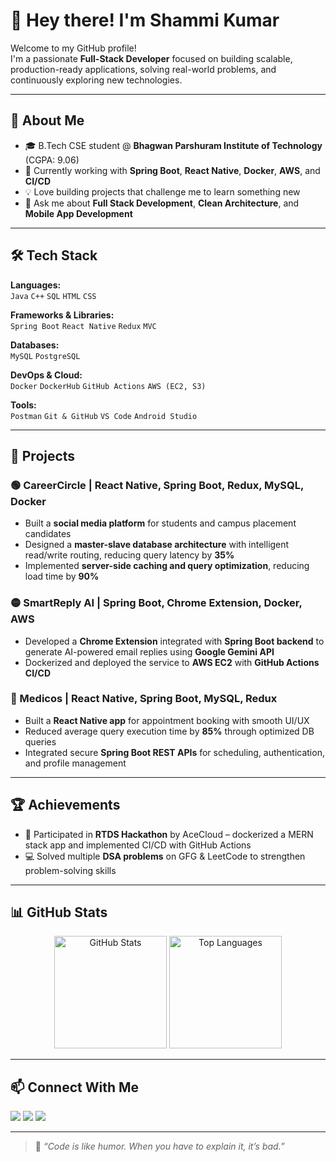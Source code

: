 # 👋 Hey there! I'm Shammi Kumar

Welcome to my GitHub profile!  
I'm a passionate **Full-Stack Developer** focused on building scalable, production-ready applications, solving real-world problems, and continuously exploring new technologies.

---

## 🧠 About Me

- 🎓 B.Tech CSE student @ **Bhagwan Parshuram Institute of Technology** (CGPA: 9.06)
- 🌱 Currently working with **Spring Boot**, **React Native**, **Docker**, **AWS**, and **CI/CD**
- 💡 Love building projects that challenge me to learn something new
- 💬 Ask me about **Full Stack Development**, **Clean Architecture**, and **Mobile App Development**

---

## 🛠️ Tech Stack

**Languages:**  
`Java` `C++` `SQL` `HTML` `CSS`

**Frameworks & Libraries:**  
`Spring Boot` `React Native` `Redux` `MVC`

**Databases:**  
`MySQL` `PostgreSQL`

**DevOps & Cloud:**  
`Docker` `DockerHub` `GitHub Actions` `AWS (EC2, S3)`

**Tools:**  
`Postman` `Git & GitHub` `VS Code` `Android Studio`

---

## 🚀 Projects

### 🟢 CareerCircle | React Native, Spring Boot, Redux, MySQL, Docker
- Built a **social media platform** for students and campus placement candidates  
- Designed a **master-slave database architecture** with intelligent read/write routing, reducing query latency by **35%**  
- Implemented **server-side caching and query optimization**, reducing load time by **90%**

### 🟡 SmartReply AI | Spring Boot, Chrome Extension, Docker, AWS
- Developed a **Chrome Extension** integrated with **Spring Boot backend** to generate AI-powered email replies using **Google Gemini API**  
- Dockerized and deployed the service to **AWS EC2** with **GitHub Actions CI/CD**

### 🔵 Medicos | React Native, Spring Boot, MySQL, Redux
- Built a **React Native app** for appointment booking with smooth UI/UX  
- Reduced average query execution time by **85%** through optimized DB queries  
- Integrated secure **Spring Boot REST APIs** for scheduling, authentication, and profile management

---

## 🏆 Achievements

- 🥇 Participated in **RTDS Hackathon** by AceCloud – dockerized a MERN stack app and implemented CI/CD with GitHub Actions  
- 💻 Solved multiple **DSA problems** on GFG & LeetCode to strengthen problem-solving skills  

---

## 📊 GitHub Stats

<p align="center">
  <img src="https://github-readme-stats.vercel.app/api?username=shammiks&show_icons=true&theme=radical" alt="GitHub Stats" height="180"/>
  <img src="https://github-readme-stats.vercel.app/api/top-langs/?username=shammiks&layout=compact&theme=radical" alt="Top Languages" height="180"/>
</p>

---

## 📫 Connect With Me

<p>
  <a href="https://www.linkedin.com/in/shammi-kumar-337a51213" target="_blank"><img src="https://img.shields.io/badge/LinkedIn-blue?logo=linkedin&style=flat" /></a>
  <a href="mailto:shammiks49@gmail.com"><img src="https://img.shields.io/badge/Email-D14836?logo=gmail&logoColor=white&style=flat" /></a>
  <a href="https://portfolioshammi.netlify.app/" target="_blank"><img src="https://img.shields.io/badge/Portfolio-000?logo=vercel&logoColor=white&style=flat" /></a>
</p>

---

> 🚀 *“Code is like humor. When you have to explain it, it’s bad.”*

